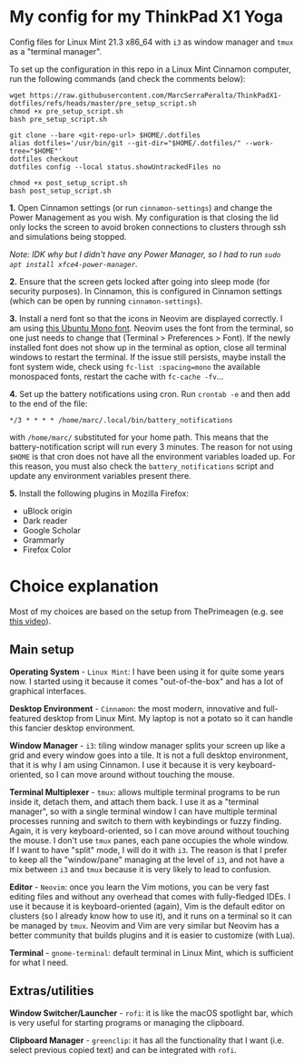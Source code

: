# My config for my ThinkPad X1 Yoga

Config files for Linux Mint 21.3 x86_64 with `i3` as window manager and `tmux` as a "terminal manager". 

To set up the configuration in this repo in a Linux Mint Cinnamon computer, run the following commands (and check the comments below):
```
wget https://raw.githubusercontent.com/MarcSerraPeralta/ThinkPadX1-dotfiles/refs/heads/master/pre_setup_script.sh
chmod +x pre_setup_script.sh
bash pre_setup_script.sh

git clone --bare <git-repo-url> $HOME/.dotfiles
alias dotfiles='/usr/bin/git --git-dir="$HOME/.dotfiles/" --work-tree="$HOME"'
dotfiles checkout
dotfiles config --local status.showUntrackedFiles no

chmod +x post_setup_script.sh
bash post_setup_script.sh
```

**1.** Open Cinnamon settings (or run `cinnamon-settings`) and change the Power Management as you wish. 
My configuration is that closing the lid only locks the screen to avoid broken connections to clusters through ssh and simulations being stopped. 

*Note: IDK why but I didn't have any Power Manager, so I had to run `sudo apt install xfce4-power-manager`.*

**2.** Ensure that the screen gets locked after going into sleep mode (for security purposes). 
In Cinnamon, this is configured in Cinnamon settings (which can be open by running `cinnamon-settings`).

**3.** Install a nerd font so that the icons in Neovim are displayed correctly. 
I am using [this Ubuntu Mono font](https://github.com/ryanoasis/nerd-fonts/releases/download/v3.4.0/UbuntuMono.zip).
Neovim uses the font from the terminal, so one just needs to change that (Terminal > Preferences > Font). 
If the newly installed font does not show up in the terminal as option, close all terminal windows to restart the terminal.
If the issue still persists, maybe install the font system wide, check using `fc-list :spacing=mono` the available monospaced fonts, restart the cache with `fc-cache -fv`...

**4.** Set up the battery notifications using cron. Run `crontab -e` and then add to the end of the file:
```
*/3 * * * * /home/marc/.local/bin/battery_notifications
```
with `/home/marc/` substituted for your home path. 
This means that the battery-notification script will run every 3 minutes. 
The reason for not using `$HOME` is that cron does not have all the environment variables loaded up. 
For this reason, you must also check the `battery_notifications` script and update any environment variables present there.

**5.** Install the following plugins in Mozilla Firefox:
- uBlock origin
- Dark reader
- Google Scholar
- Grammarly
- Firefox Color


# Choice explanation

Most of my choices are based on the setup from ThePrimeagen (e.g. see [this video](https://www.youtube.com/watch?v=bdumjiHabhQ&t=316s)). 


## Main setup

**Operating System** - `Linux Mint`: I have been using it for quite some years now. 
I started using it because it comes "out-of-the-box" and has a lot of graphical interfaces.

**Desktop Environment** - `Cinnamon`: the most modern, innovative and full-featured desktop from Linux Mint. 
My laptop is not a potato so it can handle this fancier desktop environment.

**Window Manager** - `i3`: tiling window manager splits your screen up like a grid and every window goes into a tile. 
It is not a full desktop environment, that it is why I am using Cinnamon. 
I use it because it is very keyboard-oriented, so I can move around without touching the mouse.

**Terminal Multiplexer** - `tmux`: allows multiple terminal programs to be run inside it, detach them, and attach them back. 
I use it as a "terminal manager", so with a single terminal window I can have multiple terminal processes running and switch to them with keybindings or fuzzy finding. Again, it is very keyboard-oriented, so I can move around without touching the mouse. I don't use `tmux` panes, each pane occupies the whole window. If I want to have "split" mode, I will do it with `i3`. The reason is that I prefer to keep all the "window/pane" managing at the level of `i3`, and not have a mix between `i3` and `tmux` because it is very likely to lead to confusion. 

**Editor** - `Neovim`: once you learn the Vim motions, you can be very fast editing files and without any overhead that comes with fully-fledged IDEs. I use it because it is keyboard-oriented (again), Vim is the default editor on clusters (so I already know how to use it), and it runs on a terminal so it can be managed by `tmux`. Neovim and Vim are very similar but Neovim has a better community that builds plugins and it is easier to customize (with Lua). 

**Terminal** - `gnome-terminal`: default terminal in Linux Mint, which is sufficient for what I need.


## Extras/utilities

**Window Switcher/Launcher** - `rofi`: it is like the macOS spotlight bar, which is very useful for starting programs or managing the clipboard.

**Clipboard Manager** - `greenclip`: it has all the functionality that I want (i.e. select previous copied text) and can be integrated with `rofi`.
